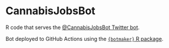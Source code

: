 
<!-- README.md is generated from README.Rmd. Please edit that file -->

# CannabisJobsBot

R code that serves the [@CannabisJobsBot Twitter
bot](https://twitter.com/CannabisJobsBot).

Bot deployed to GitHub Actions using the [`{botmaker}` R
package](https://github.com/jcrodriguez1989/botmaker).
